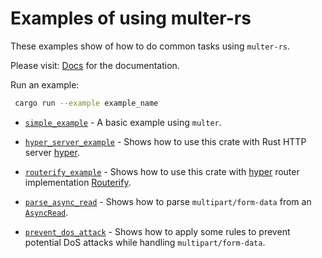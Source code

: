 # Examples of using multer-rs

These examples show of how to do common tasks using `multer-rs`.

Please visit: [Docs](https://docs.rs/multer) for the documentation.

Run an example:

```sh
 cargo run --example example_name
```

* [`simple_example`](simple_example.rs) - A basic example using `multer`.

* [`hyper_server_example`](hyper_server_example.rs) - Shows how to use this crate with Rust HTTP server [hyper](https://hyper.rs/).

* [`routerify_example`](routerify_example.rs) - Shows how to use this crate with [hyper](https://hyper.rs/) router implementation [Routerify](https://github.com/routerify/routerify).

* [`parse_async_read`](parse_async_read.rs) - Shows how to parse `multipart/form-data` from an [`AsyncRead`](https://docs.rs/tokio/0.2.20/tokio/io/trait.AsyncRead.html).

* [`prevent_dos_attack`](prevent_dos_attack.rs) - Shows how to apply some rules to prevent potential DoS attacks while handling `multipart/form-data`.
